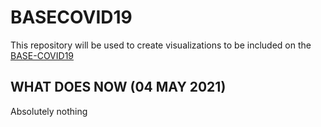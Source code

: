 # BASECOVID19
This repository will be used to create visualizations to be included on the [BASE-COVID19](https://github.com/tomahock/basecovid19)

## WHAT DOES NOW (04 MAY 2021)

Absolutely nothing 
